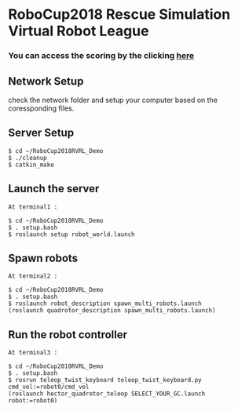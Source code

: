 # RoboCup2018 Rescue Simulation Virtual Robot League 

### You can access the scoring by the clicking [here](https://docs.google.com/spreadsheets/d/1-B7wG5-vcC4PbqGRlvNE4zfG6vQnTvdOxo-FyXnkg1U)


##  Network Setup

check the network folder and setup your computer based on the coressponding files.  
  

## Server Setup 
    $ cd ~/RoboCup2018RVRL_Demo  
    $ ./cleanup    
    $ catkin_make  
  
## Launch the server
    At terminal1 :  

    $ cd ~/RoboCup2018RVRL_Demo  
    $ . setup.bash  
    $ roslaunch setup robot_world.launch  

## Spawn robots
    At terminal2 :  

    $ cd ~/RoboCup2018RVRL_Demo  
    $ . setup.bash  
    $ roslaunch robot_description spawn_multi_robots.launch  
    (roslaunch quadrotor_description spawn_multi_robots.launch)  

## Run the robot controller
    At terminal3 :  

    $ cd ~/RoboCup2018RVRL_Demo  
    $ . setup.bash  
    $ rosrun teleop_twist_keyboard teleop_twist_keyboard.py cmd_vel:=robot0/cmd_vel  
    (roslaunch hector_quadrotor_teleop SELECT_YOUR_GC.launch robot:=robot0)  
  


